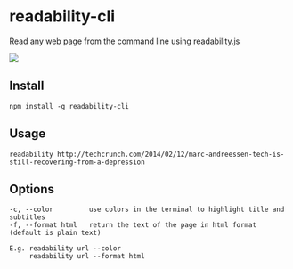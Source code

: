 # readability-cli

Read any web page from the command line using readability.js

![](http://recordit.co/Cdjrke/gif)

## Install

    npm install -g readability-cli


## Usage

    readability http://techcrunch.com/2014/02/12/marc-andreessen-tech-is-still-recovering-from-a-depression

## Options

    -c, --color         use colors in the terminal to highlight title and subtitles
    -f, --format html   return the text of the page in html format (default is plain text)

    E.g. readability url --color
         readability url --format html
